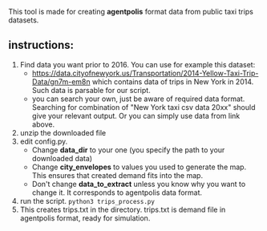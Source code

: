 This tool is made for creating **agentpolis** format data from public taxi trips datasets.

## instructions:
1. Find data you want prior to 2016. You can use for example this dataset:
	-  https://data.cityofnewyork.us/Transportation/2014-Yellow-Taxi-Trip-Data/gn7m-em8n which contains data of trips in New York in 2014. Such data is parsable for our script.
	- you can search your own, just be aware of required data format. Searching for combination of "New York taxi csv data 20xx" should give your relevant output. Or you can simply use data from link above.
2. unzip the downloaded file
3. edit config.py.
	- Change **data_dir** to your one (you specify the path to your downloaded data)
	- Change **city_envelopes** to values you used to generate the map. This ensures that created demand fits into the map.
	- Don't change **data_to_extract** unless you know why you want to change it. It corresponds to agentpolis data format.
4. run the script.
	 `python3 trips_process.py`
5. This creates trips.txt in the directory. trips.txt is demand file in agentpolis format, ready for simulation. 
